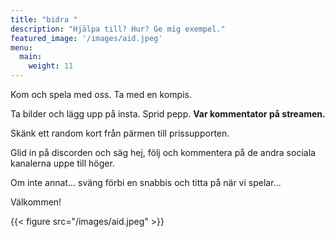 ```yaml
---
title: "bidra "
description: "Hjälpa till? Hur? Ge mig exempel."
featured_image: '/images/aid.jpeg'
menu:
  main:
    weight: 11
---
```




Kom och spela med oss. Ta med en kompis. 

Ta bilder och lägg upp på insta. Sprid pepp. **Var kommentator på streamen.**  

Skänk ett random kort från pärmen till prissupporten.

Glid in på discorden och säg hej, följ och kommentera på de andra sociala kanalerna uppe till höger.

Om inte annat... sväng förbi en snabbis och titta på när vi spelar...

Välkommen!

{{< figure src="/images/aid.jpeg" >}}

